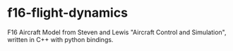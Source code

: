 # f16-flight-dynamics
F16 Aircraft Model from Steven and Lewis "Aircraft Control and Simulation", written in C++ with python bindings.
